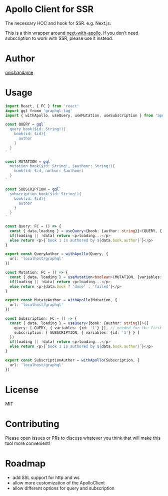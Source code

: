 # Apollo Client for SSR

The necessary HOC and hook for SSR. e.g. Next.js.

This is a thin wrapper around [next-with-apollo](https://www.npmjs.com/package/next-with-apollo). If you don't need subscription to work with SSR, please use it instead.

# Author

[onichandame](https://github.com/onichandame)

# Usage

```typescript
import React, { FC } from 'react'
import gql fromo 'graphql-tag'
import { withApollo, useQuery, useMutation, useSubscription } from 'apollo-client-ssr'

const QUERY = gql`
  query book($id: String!){
    book(id: $id){
      author
    }
  }
`

const MUTATION = gql`
  mutation book($id: String!, $authoor: String!){
    book(id: $id, author: $authoor)
  }
`

const SUBSCRIPTION = gql`
  subscription book($id: String!){
    book(id: $id){
      author
    }
  }
`

const Query: FC = () => {
  const { data,loading } = useQuery<{book: {author: string}}>(QUERY, { variables: {id: '1'} })
  if(loading || !data) return <p>loading...</p>
  else return <p>{`book 1 is authored by ${data.book.author}`}</p>
}

export const QueryAuthor = withApollo(Query, {
  url: 'localhost/graphql'
})

const Mutation: FC = () => {
  const { data, loading } = useMutation<boolean>(MUTATION, {variables: {id: '1', author: 'shakespeare'}})
  if(loading || !data) return <p>loading...</p>
  else return <p>{data.book ? 'done' : 'failed'}</p>
}

export const MutateAuthor = withApollo(Mutation, {
  url: 'localhost/graphql'
})

const Subscription: FC = () => {
  const { data, loading } = useQuery<{book: {author: string}}>({
    query: [ QUERY, { variables: {id: '1'} }], // needed for the first render on the server side
    subscription: [ SUBSCRIPTION, { variables: {id: '1'} } ]
  })
  if(loading || !data) return <p>loading...</p>
  else return <p>{`book 1 is authored by ${data.book.author}`}</p>
}

export const SubscriptionAuthor = withApollo(Subscription, {
  url: 'localhost/graphql'
})
```

# License

MIT

# Contributing

Please open issues or PRs to discuss whatever you think that will make this tool more convenient!

# Roadmap

- add SSL support for http and ws
- allow more customization of the ApolloClient
- allow different options for query and subscription
